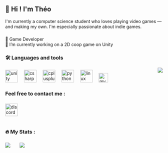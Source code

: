 ## 👋 Hi ! I'm Théo

I'm currently a computer science student who loves playing video games — and making my own.
I'm especially passionate about indie games.

###

👾 Game Developer  
🔭 I’m currently working on a 2D coop game on Unity

###

<h3 align="left">🛠 Languages and tools</h3>

<img align="right" src="https://media.tenor.com/Gh3LKX9HMFkAAAAj/hollow-knight-knight.gif"/>

###

<div align="left">
    <img src="https://cdn.jsdelivr.net/gh/devicons/devicon/icons/unity/unity-original.svg" height="40" alt="unity logo"  />
    <img width="12" />
    <img src="https://cdn.jsdelivr.net/gh/devicons/devicon/icons/csharp/csharp-original.svg" height="40" alt="csharp logo"  />
    <img width="12" />
    <img src="https://cdn.jsdelivr.net/gh/devicons/devicon/icons/cplusplus/cplusplus-original.svg" height="40" alt="cplusplus logo"  />
    <img width="12" />
    <img src="https://cdn.jsdelivr.net/gh/devicons/devicon/icons/python/python-original.svg" height="40" alt="python logo"  />
    <img width="12" />
    <img src="https://cdn.jsdelivr.net/gh/devicons/devicon/icons/linux/linux-original.svg" height="40" alt="linux logo"  />
    <img width="12"/>
    <img src="https://cdn.jsdelivr.net/gh/devicons/devicon/icons/mysql/mysql-original.svg" height="30" alt="mysql logo"  />
</div>

###

<h3 align="left">Feel free to contact me :</h3>

###

<div align="left">
    <img src="https://img.shields.io/static/v1?message=@lokise&logo=discord&label=&color=7289DA&logoColor=white&labelColor=&style=for-the-badge" height="40" alt="discord logo"  />
</div>

###

#
<h3 align="left">🔥 My Stats :</h3>

###

<div>
    <img style="vertical-align: middle; margin-right: 10" src="https://github-readme-stats.vercel.app/api?username=lokiseraven&show_icons=true&theme=dark">
    <img width="12"/>
    <img style="vertical-align: middle" src="https://github-readme-stats.vercel.app/api/top-langs/?username=lokiseraven&layout=compact&theme=dark"/>
</div>
